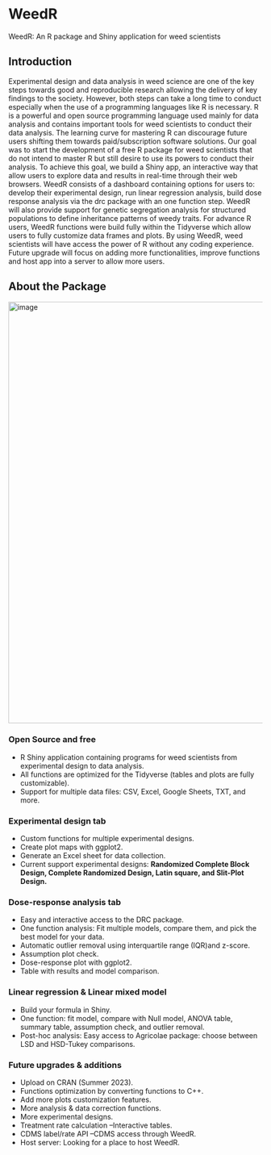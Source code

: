 # WeedR
WeedR: An R package and Shiny application for weed scientists


## Introduction

Experimental design and data analysis in weed science are one of the key steps towards good and reproducible research allowing the delivery of key findings to the society. However, both steps can take a long time to conduct especially when the use of a programming languages like R is necessary. R is a powerful and open source programming language used mainly for data analysis and contains important tools for weed scientists to conduct their data analysis. The learning curve for mastering R can discourage future users shifting them towards paid/subscription software solutions. Our goal was to start the development of a free R package for weed scientists that do not intend to master R but still desire to use its powers to conduct their analysis. To achieve this goal, we build a Shiny app, an interactive way that allow users to explore data and results in real-time through their web browsers. WeedR consists of a dashboard containing options for users to: develop their experimental design, run linear regression analysis, build dose response analysis via the drc package with an one function step. WeedR will also provide support for genetic segregation analysis for structured populations to define inheritance patterns of weedy traits. For advance R users, WeedR functions were build fully within the Tidyverse which allow users to fully customize data frames and plots. By using WeedR, weed scientists will have access the power of R without any coding experience. Future upgrade will focus on adding more functionalities, improve functions and host app into a server to allow more users.

## About the Package

<img width="836" alt="image" src="https://user-images.githubusercontent.com/32884929/215295362-693abf7b-73f2-4346-ad4d-0758c7e99190.png">



### Open Source and free

- R Shiny application containing programs for weed scientists from experimental design to data analysis.
- All functions are optimized for the Tidyverse (tables and plots are fully customizable).
- Support for multiple data files: CSV, Excel, Google Sheets, TXT, and more.

### Experimental design tab
- Custom functions for multiple experimental designs.
- Create plot maps with ggplot2.
- Generate an Excel sheet for data collection.
- Current support experimental designs: **Randomized Complete Block Design, Complete Randomized Design, Latin square, and Slit-Plot Design.**

### Dose-response analysis tab 

- Easy and interactive access to the DRC package.
- One function analysis: Fit multiple models, compare them, and pick the best model for your data.
- Automatic outlier removal using interquartile range (IQR)and z-score.
- Assumption plot check.
- Dose-response plot with ggplot2.
- Table with results and model comparison.

### Linear regression & Linear mixed model

- Build your formula in Shiny.
- One function: fit model, compare with Null model, ANOVA table, summary table, assumption check, and outlier removal.
- Post-hoc analysis: Easy access to Agricolae package: choose between LSD and HSD-Tukey comparisons.

### Future upgrades & additions

- Upload on CRAN (Summer 2023).
- Functions optimization by converting functions to C++.
- Add more plots customization features.
- More analysis & data correction functions.
- More experimental designs.
- Treatment rate calculation –Interactive tables.
- CDMS label/rate API –CDMS access through WeedR.
- Host server: Looking for a place to host WeedR.
